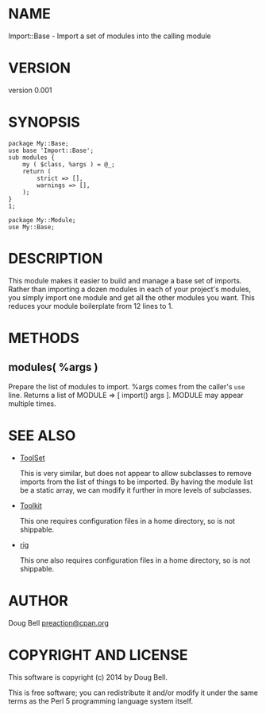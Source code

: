 # NAME

Import::Base - Import a set of modules into the calling module

# VERSION

version 0.001

# SYNOPSIS

    package My::Base;
    use base 'Import::Base';
    sub modules {
        my ( $class, %args ) = @_;
        return (
            strict => [],
            warnings => [],
        );
    }
    1;

    package My::Module;
    use My::Base;

# DESCRIPTION

This module makes it easier to build and manage a base set of imports. Rather
than importing a dozen modules in each of your project's modules, you simply
import one module and get all the other modules you want. This reduces your
module boilerplate from 12 lines to 1.

# METHODS

## modules( %args )

Prepare the list of modules to import. %args comes from the caller's `use` line.
Returns a list of MODULE => \[ import() args \]. MODULE may appear multiple times.

# SEE ALSO

- [ToolSet](http://search.cpan.org/perldoc?ToolSet)

    This is very similar, but does not appear to allow subclasses to remove imports from
    the list of things to be imported. By having the module list be a static array, we
    can modify it further in more levels of subclasses.

- [Toolkit](http://search.cpan.org/perldoc?Toolkit)

    This one requires configuration files in a home directory, so is not shippable.

- [rig](http://search.cpan.org/perldoc?rig)

    This one also requires configuration files in a home directory, so is not shippable.

# AUTHOR

Doug Bell <preaction@cpan.org>

# COPYRIGHT AND LICENSE

This software is copyright (c) 2014 by Doug Bell.

This is free software; you can redistribute it and/or modify it under
the same terms as the Perl 5 programming language system itself.
